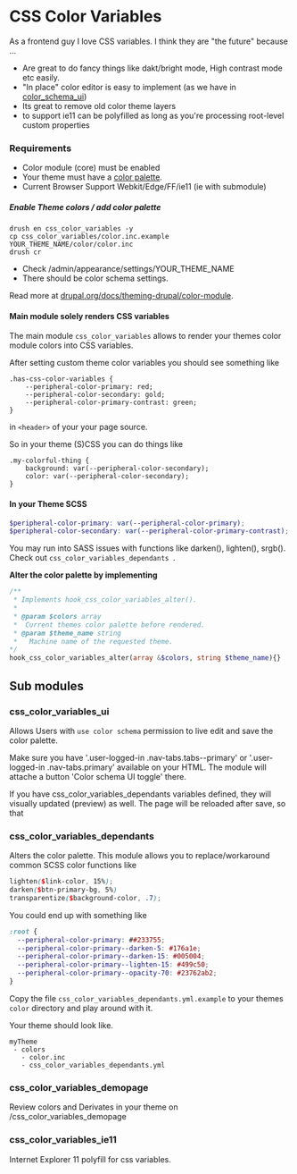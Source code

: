 # CSS Color Variables


As a frontend guy I love CSS variables. I think they are "the future" because ...

* Are great to do fancy things like dakt/bright mode, High contrast mode etc easily.
* "In place" color editor is easy to implement (as we have in [color_schema_ui](https://www.drupal.org/project/color_schema_ui))
* Its great to remove old color theme layers
* to support ie11 can be polyfilled as long as you're processing root-level custom properties

### Requirements

* Color module (core) must be enabled
* Your theme must have a [color palette](https://www.drupal.org/docs/theming-drupal/color-module).
* Current Browser Support Webkit/Edge/FF/ie11 (ie with submodule)

##### Enable Theme colors / add color palette

```
drush en css_color_variables -y
cp css_color_variables/color.inc.example YOUR_THEME_NAME/color/color.inc
drush cr
```

* Check /admin/appearance/settings/YOUR_THEME_NAME
* There should be color schema settings.

Read more at [drupal.org/docs/theming-drupal/color-module](https://www.drupal.org/docs/theming-drupal/color-module).

#### Main module solely renders CSS variables

The main module `css_color_variables` allows to render your themes color module colors into CSS variables.

After setting custom theme color variables you should see something like


```
.has-css-color-variables {
    --peripheral-color-primary: red;
    --peripheral-color-secondary: gold;
    --peripheral-color-primary-contrast: green;
}
```

in <code>&lt;header&gt;</code> of your your page source.

So in your theme (S)CSS you can do things like

```
.my-colorful-thing {
    background: var(--peripheral-color-secondary);
    color: var(--peripheral-color-secondary);
}
```

#### In your Theme SCSS

```SCSS
$peripheral-color-primary: var(--peripheral-color-primary);
$peripheral-color-secondary: var(--peripheral-color-primary-contrast);
```

You may run into SASS issues with functions like darken(), lighten(), srgb(). Check out `css_color_variables_dependants `.


**Alter the color palette by implementing**

```PHP
/**
 * Implements hook_css_color_variables_alter().
 * 
 * @param $colors array
 *  Current themes color palette before rendered. 
 * @param $theme_name string
 *   Machine name of the requested theme.  
*/
hook_css_color_variables_alter(array &$colors, string $theme_name){}
```


## Sub modules

### css_color_variables_ui

Allows Users with `use color schema` permission to live edit and save the color palette.

Make sure you have '.user-logged-in .nav-tabs.tabs--primary' or '.user-logged-in .nav-tabs.primary' available on your HTML. The module will attache a button 'Color schema UI toggle' there.

If you have css_color_variables_dependants variables defined, they will visually updated (preview) as well. The page will be reloaded after save, so that


### css_color_variables_dependants

Alters the color palette. This module allows you to replace/workaround common SCSS color functions like

```SCSS
lighten($link-color, 15%);
darken($btn-primary-bg, 5%)
transparentize($background-color, .7);
```

You could end up with something like

```css
:root {
  --peripheral-color-primary: ##233755;
  --peripheral-color-primary--darken-5: #176a1e;
  --peripheral-color-primary--darken-15: #005004;
  --peripheral-color-primary--lighten-15: #499c50;
  --peripheral-color-primary--opacity-70: #23762ab2;
}
```

Copy the file `css_color_variables_dependants.yml.example` to your themes `color` directory and play around with it.

Your theme should look like.

```
myTheme
 - colors
   - color.inc
   - css_color_variables_dependants.yml
```

### css_color_variables_demopage

Review colors and Derivates in your theme on /css_color_variables_demopage

### css_color_variables_ie11

Internet Explorer 11 polyfill for css variables.

